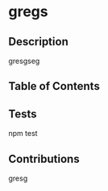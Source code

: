# gregs

  ## Description

  gresgseg

  ## Table of Contents
  
  ## Tests

  npm test

  ## Contributions
  
  gresg
